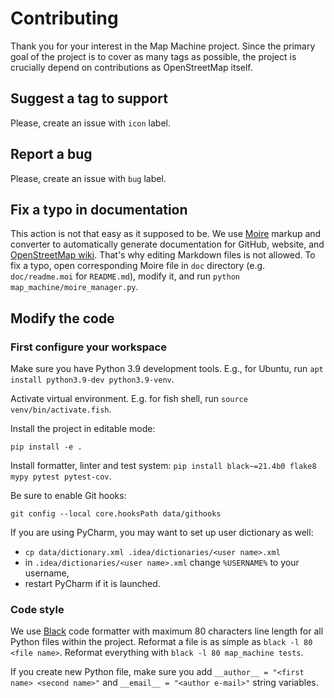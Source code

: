 Contributing
============

Thank you for your interest in the Map Machine project. Since the primary goal of the project is to cover as many tags as possible, the project is crucially depend on contributions as OpenStreetMap itself.

Suggest a tag to support
------------------------

Please, create an issue with `icon` label.

Report a bug
------------

Please, create an issue with `bug` label.

Fix a typo in documentation
---------------------------

This action is not that easy as it supposed to be. We use [Moire](http://github.com/enzet/Moire) markup and converter to automatically generate documentation for GitHub, website, and [OpenStreetMap wiki](http://wiki.openstreetmap.org/). That's why editing Markdown files is not allowed. To fix a typo, open corresponding Moire file in `doc` directory (e.g. `doc/readme.moi` for `README.md`), modify it, and run `python map_machine/moire_manager.py`.

Modify the code
---------------

### First configure your workspace ###

Make sure you have Python 3.9 development tools. E.g., for Ubuntu, run `apt install python3.9-dev python3.9-venv`.

Activate virtual environment. E.g. for fish shell, run `source venv/bin/activate.fish`.

Install the project in editable mode:

```shell
pip install -e .
```

Install formatter, linter and test system: `pip install black~=21.4b0 flake8 mypy pytest pytest-cov`.

Be sure to enable Git hooks:

```shell
git config --local core.hooksPath data/githooks
```

If you are using PyCharm, you may want to set up user dictionary as well:


  * `cp data/dictionary.xml .idea/dictionaries/<user name>.xml`
  * in `.idea/dictionaries/<user name>.xml` change `%USERNAME%` to your username,
  * restart PyCharm if it is launched.

### Code style ###

We use [Black](http://github.com/psf/black) code formatter with maximum 80 characters line length for all Python files within the project. Reformat a file is as simple as `black -l 80 <file name>`. Reformat everything with `black -l 80 map_machine tests`.

If you create new Python file, make sure you add `__author__ = "<first name> <second name>"` and `__email__ = "<author e-mail>"` string variables.

